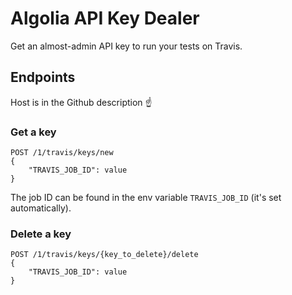 # Algolia API Key Dealer

Get an almost-admin API key to run your tests on Travis.


## Endpoints

Host is in the Github description ☝️

### Get a key

```
POST /1/travis/keys/new
{
    "TRAVIS_JOB_ID": value 
}
```

The job ID can be found in the env variable `TRAVIS_JOB_ID` (it's set automatically).

### Delete a key

```
POST /1/travis/keys/{key_to_delete}/delete
{
    "TRAVIS_JOB_ID": value 
}
```
